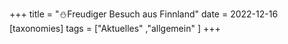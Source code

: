 +++
title = "⛄Freudiger Besuch aus Finnland"
date = 2022-12-16
[taxonomies]
tags = ["Aktuelles" ,"allgemein" ]
+++
